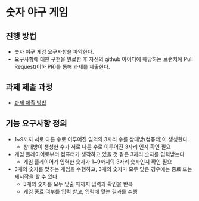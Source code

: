 # 숫자 야구 게임
## 진행 방법
* 숫자 야구 게임 요구사항을 파악한다.
* 요구사항에 대한 구현을 완료한 후 자신의 github 아이디에 해당하는 브랜치에 Pull Request(이하 PR)를 통해 과제를 제출한다.

## 과제 제출 과정
* [과제 제출 방법](https://github.com/next-step/nextstep-docs/tree/master/precourse)

## 기능 요구사항 정의
* 1~9까지 서로 다른 수로 이루어진 임의의 3자리 수를 상대방(컴퓨터)이 생성한다.
    * 상대방이 생성한 수가 서로 다른 수로 이루어진 3자리 인지 확인 필요
* 게임 플레이어로부터 컴퓨터가 생각하고 있을 것 같은 3자리 숫자를 입력받는다.
    * 게임 플레이어가 입력한 숫자가 1~9까지의 3자리 숫자인지 확인 필요
* 3개의 숫자를 맞추는 게임을 수행하고, 3개의 숫자가 모두 맞은 경우에는 종료 또는 재시작을 할 수 있다.
    * 3개의 숫자를 모두 맞출 때까지 입력과 확인을 반복
    * 게임 종료 여부를 입력 받고, 입력에 맞는 결과를 수행